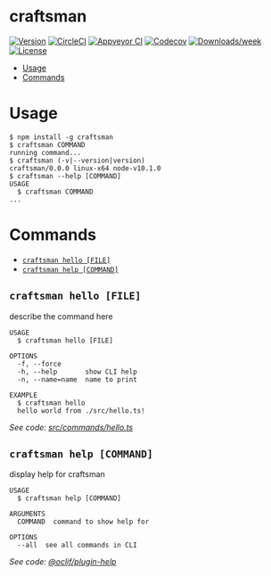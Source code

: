 craftsman
=========



[![Version](https://img.shields.io/npm/v/craftsman.svg)](https://npmjs.org/package/craftsman)
[![CircleCI](https://circleci.com/gh/MunNaaS/craftsman/tree/master.svg?style=shield)](https://circleci.com/gh/MunNaaS/craftsman/tree/master)
[![Appveyor CI](https://ci.appveyor.com/api/projects/status/github/MunNaaS/craftsman?branch=master&svg=true)](https://ci.appveyor.com/project/MunNaaS/craftsman/branch/master)
[![Codecov](https://codecov.io/gh/MunNaaS/craftsman/branch/master/graph/badge.svg)](https://codecov.io/gh/MunNaaS/craftsman)
[![Downloads/week](https://img.shields.io/npm/dw/craftsman.svg)](https://npmjs.org/package/craftsman)
[![License](https://img.shields.io/npm/l/craftsman.svg)](https://github.com/MunNaaS/craftsman/blob/master/package.json)

<!-- toc -->
* [Usage](#usage)
* [Commands](#commands)
<!-- tocstop -->
# Usage
<!-- usage -->
```sh-session
$ npm install -g craftsman
$ craftsman COMMAND
running command...
$ craftsman (-v|--version|version)
craftsman/0.0.0 linux-x64 node-v10.1.0
$ craftsman --help [COMMAND]
USAGE
  $ craftsman COMMAND
...
```
<!-- usagestop -->
# Commands
<!-- commands -->
* [`craftsman hello [FILE]`](#craftsman-hello-file)
* [`craftsman help [COMMAND]`](#craftsman-help-command)

## `craftsman hello [FILE]`

describe the command here

```
USAGE
  $ craftsman hello [FILE]

OPTIONS
  -f, --force
  -h, --help       show CLI help
  -n, --name=name  name to print

EXAMPLE
  $ craftsman hello
  hello world from ./src/hello.ts!
```

_See code: [src/commands/hello.ts](https://github.com/MunNaaS/craftsman/blob/v0.0.0/src/commands/hello.ts)_

## `craftsman help [COMMAND]`

display help for craftsman

```
USAGE
  $ craftsman help [COMMAND]

ARGUMENTS
  COMMAND  command to show help for

OPTIONS
  --all  see all commands in CLI
```

_See code: [@oclif/plugin-help](https://github.com/oclif/plugin-help/blob/v1.2.10/src/commands/help.ts)_
<!-- commandsstop -->
